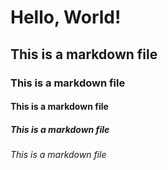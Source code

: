 # Hello, World!

## This is a markdown file

### This is a markdown file

#### This is a markdown file

##### This is a markdown file

###### This is a markdown file
